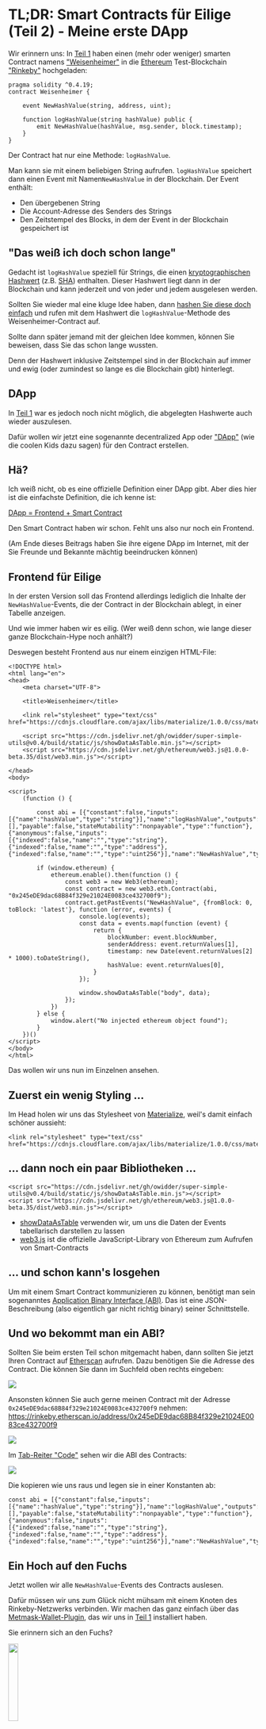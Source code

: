 # TL;DR: Smart Contracts für Eilige (Teil 2) - Meine erste DApp

Wir erinnern uns: In  [Teil 1](https://www.iteratec.de/tech-blog/artikel/news/tldr-smart-contracts-fuer-eilige-teil-1-1/) haben einen (mehr oder weniger) smarten Contract namens ["Weisenheimer"](https://github.com/owidder/iteraBlog/blob/master/weisenheimer/contract/Weisenheimer.sol) in die [Ethereum](https://www.ethereum.org/) Test-Blockchain ["Rinkeby"](https://www.rinkeby.io/#stats) hochgeladen:

    pragma solidity ^0.4.19;
    contract Weisenheimer {

	    event NewHashValue(string, address, uint);

	    function logHashValue(string hashValue) public {    
		    emit NewHashValue(hashValue, msg.sender, block.timestamp);
	    }
    }

Der Contract hat nur eine Methode: `logHashValue`. 

Man kann sie mit einem beliebigen String aufrufen. `logHashValue` speichert dann einen Event mit Namen`NewHashValue` in der Blockchain. Der Event enthält:  
* Den übergebenen String
* Die Account-Adresse des Senders des Strings
* Den Zeitstempel des Blocks, in dem der Event in der Blockchain gespeichert ist
## "Das weiß ich doch schon lange"
Gedacht ist `logHashValue` speziell für Strings, die einen [kryptographischen Hashwert](https://simple.wikipedia.org/wiki/Cryptographic_hash_function) (z.B. [SHA](https://en.wikipedia.org/wiki/SHA-2)) enthalten. Dieser Hashwert liegt dann in der Blockchain und kann jederzeit und von jeder und jedem ausgelesen werden.

Sollten Sie wieder mal eine kluge Idee haben, dann [hashen Sie diese doch einfach](https://abunchofutils.com/u/computing/sha512-hash-calculator/) und rufen mit dem Hashwert die `logHashValue`-Methode des  Weisenheimer-Contract auf. 

Sollte dann später jemand mit der gleichen Idee kommen, können Sie beweisen, dass Sie das schon lange wussten. 

Denn der Hashwert inklusive Zeitstempel sind in der Blockchain auf immer und ewig (oder zumindest so lange es die Blockchain gibt) hinterlegt.
## DApp
In [Teil 1](https://www.iteratec.de/tech-blog/artikel/news/tldr-smart-contracts-fuer-eilige-teil-1-1/) war es jedoch noch nicht möglich, die abgelegten Hashwerte auch wieder auszulesen.

Dafür wollen wir jetzt eine sogenannte decentralized App oder ["DApp"](https://www.stateofthedapps.com/) (wie die coolen Kids dazu sagen) für den Contract erstellen.
## Hä?
Ich weiß nicht, ob es eine offizielle Definition einer DApp gibt. Aber dies hier ist die einfachste Definition, die ich kenne ist:

[DApp = Frontend + Smart Contract](https://ethereum.stackexchange.com/questions/383/what-is-a-dapp)

Den Smart Contract haben wir schon. Fehlt uns also nur noch ein Frontend.

(Am Ende dieses Beitrags haben Sie ihre eigene DApp im Internet, mit der Sie Freunde und Bekannte mächtig beeindrucken können)
## Frontend für Eilige
In der ersten Version soll das Frontend allerdings lediglich die Inhalte der `NewHashValue`-Events, die der Contract in der Blockchain ablegt, in einer Tabelle anzeigen. 

Und wie immer haben wir es eilig. (Wer weiß denn schon, wie lange dieser ganze Blockchain-Hype noch anhält?)

Deswegen besteht Frontend aus nur einem einzigen HTML-File:
```
<!DOCTYPE html>  
<html lang="en">  
<head>  
    <meta charset="UTF-8">  
  
    <title>Weisenheimer</title>  
  
    <link rel="stylesheet" type="text/css" href="https://cdnjs.cloudflare.com/ajax/libs/materialize/1.0.0/css/materialize.min.css">  
  
    <script src="https://cdn.jsdelivr.net/gh/owidder/super-simple-utils@v0.4/build/static/js/showDataAsTable.min.js"></script>  
    <script src="https://cdn.jsdelivr.net/gh/ethereum/web3.js@1.0.0-beta.35/dist/web3.min.js"></script>  
  
</head>  
<body>  
  
<script>  
    (function () {  
  
        const abi = [{"constant":false,"inputs":[{"name":"hashValue","type":"string"}],"name":"logHashValue","outputs":[],"payable":false,"stateMutability":"nonpayable","type":"function"},{"anonymous":false,"inputs":[{"indexed":false,"name":"","type":"string"},{"indexed":false,"name":"","type":"address"},{"indexed":false,"name":"","type":"uint256"}],"name":"NewHashValue","type":"event"}];  
  
        if (window.ethereum) {  
            ethereum.enable().then(function () {  
                const web3 = new Web3(ethereum);  
                const contract = new web3.eth.Contract(abi, "0x245eDE9dac68B84f329e21024E0083ce432700f9");  
                contract.getPastEvents("NewHashValue", {fromBlock: 0, toBlock: 'latest'}, function (error, events) {  
                    console.log(events);  
                    const data = events.map(function (event) {  
                        return {  
                            blockNumber: event.blockNumber,  
                            senderAddress: event.returnValues[1],  
                            timestamp: new Date(event.returnValues[2] * 1000).toDateString(),  
                            hashValue: event.returnValues[0],  
                        }  
                    });  
  
                    window.showDataAsTable("body", data);  
                });  
            })  
        } else {  
            window.alert("No injected ethereum object found");  
        }  
    })()  
</script>  
</body>  
</html>
```
Das wollen wir uns nun im Einzelnen ansehen.
## Zuerst ein wenig Styling ...
Im Head holen wir uns das Stylesheet von [Materialize](https://materializecss.com/), weil's damit einfach schöner aussieht:
```
<link rel="stylesheet" type="text/css" href="https://cdnjs.cloudflare.com/ajax/libs/materialize/1.0.0/css/materialize.min.css">
```
## ... dann noch ein paar Bibliotheken ...
```
<script src="https://cdn.jsdelivr.net/gh/owidder/super-simple-utils@v0.4/build/static/js/showDataAsTable.min.js"></script>
<script src="https://cdn.jsdelivr.net/gh/ethereum/web3.js@1.0.0-beta.35/dist/web3.min.js"></script>  
```
* [showDataAsTable](https://github.com/owidder/super-simple-utils/blob/master/src/table/showDataAsTable.ts) verwenden wir, um uns die Daten der Events tabellarisch darstellen zu lassen 
* [web3.js](https://github.com/ethereum/web3.js/) ist die offizielle JavaScript-Library von Ethereum zum Aufrufen von Smart-Contracts
## ... und schon kann's losgehen
Um mit einem Smart Contract kommunizieren zu können, benötigt man sein sogenanntes [Application Binary Interface (ABI)](https://ethereum.stackexchange.com/questions/234/what-is-an-abi-and-why-is-it-needed-to-interact-with-contracts). Das ist eine JSON-Beschreibung (also eigentlich gar nicht richtig binary) seiner Schnittstelle.
## Und wo bekommt man ein ABI?
Sollten Sie beim ersten Teil schon mitgemacht haben, dann sollten Sie jetzt Ihren Contract auf [Etherscan](https://rinkeby.etherscan.io/) aufrufen. Dazu benötigen Sie die Adresse des Contract. Die können Sie dann im Suchfeld oben rechts eingeben:

<img src="https://cdn.jsdelivr.net/gh/owidder/blog@ib-20181104-12/iterablog/images/etherscan-search.png"/>

Ansonsten können Sie auch gerne meinen Contract mit der Adresse `0x245eDE9dac68B84f329e21024E0083ce432700f9` nehmen:
https://rinkeby.etherscan.io/address/0x245eDE9dac68B84f329e21024E0083ce432700f9

<img src="https://cdn.jsdelivr.net/gh/owidder/blog@ib-20181103-02/iterablog/images/etherscan-contract-3.png"/>

Im [Tab-Reiter "Code"](https://rinkeby.etherscan.io/address/0x245eDE9dac68B84f329e21024E0083ce432700f9#code) sehen wir die ABI des Contracts:

<img src="https://cdn.jsdelivr.net/gh/owidder/blog@ib-20181103-03/iterablog/images/contract-abi.png"/>

Die kopieren wie uns raus und legen sie in einer Konstanten ab:
```
const abi = [{"constant":false,"inputs":[{"name":"hashValue","type":"string"}],"name":"logHashValue","outputs":[],"payable":false,"stateMutability":"nonpayable","type":"function"},{"anonymous":false,"inputs":[{"indexed":false,"name":"","type":"string"},{"indexed":false,"name":"","type":"address"},{"indexed":false,"name":"","type":"uint256"}],"name":"NewHashValue","type":"event"}];
```
## Ein Hoch auf den Fuchs
Jetzt wollen wir alle `NewHashValue`-Events des Contracts auslesen. 

Dafür müssen wir uns zum Glück nicht mühsam mit einem Knoten des Rinkeby-Netzwerks verbinden. Wir machen das ganz einfach über das [Metmask-Wallet-Plugin](https://metamask.io/), das wir uns in [Teil 1](https://www.iteratec.de/tech-blog/artikel/news/tldr-smart-contracts-fuer-eilige-teil-1-1/) installiert haben. 

Sie erinnern sich an den Fuchs?

<img src="https://cdn.jsdelivr.net/gh/owidder/blog@ib-20181103-04/iterablog/images/metamask-fox.png" width="20%"/>

Wenn das Metamask-Plugin aktiv ist (sie sollten den Fuchs neben der Adressleiste des Browsers sehen), bekommt jede Website ein Object mit Namen `ethereum` injected. Wir prüfen also zunächst, ob dieses `ethereum`-Object vorhanden ist. Falls nicht, können wir leider nichts tun:
``` 
if (window.ethereum) {
...
} else {  
    window.alert("No injected ethereum object found");  
}
```
**Achtung**: Sollten Sie das Metamask-Plugin schon länger installiert haben, müssen Sie es gegebenenfalls aktualisieren. Hier hat sich in letzter Zeit einiges geändert.

An dem `ethereum`-Object müssen wir zunächst die `enable()`-Methode aufrufen. 
```
ethereum.enable()
```
Dieser Aufruf wird von Metamask nach einer [Änderung der Security-Policy](https://medium.com/metamask/https-medium-com-metamask-breaking-change-injecting-web3-7722797916a8) verlangt. An dieser Stelle kann sich ein Metamask-Dialog öffnen, in dem der Benutzer um Erlaubnis gefragt wird (ist bei mir bis jetzt aber noch nie passiert). 

`enable()` ist asynchron und gibt ein [JavaScript-Promise](https://developer.mozilla.org/en-US/docs/Web/JavaScript/Reference/Global_Objects/Promise) zurück. Wir übergeben also der `then()`-Methode des Promise eine Callback-Function, die aufgerufen wird sobald das Promise [resolved](https://developer.mozilla.org/en-US/docs/Web/JavaScript/Reference/Global_Objects/Promise/resolve) (d.h. die `enable()`-Methode ist erfolgreich beendet):
```
ethereum.enable().then(function () {
...
})
```
Sehen wir uns jetzt diese Callback-Function an:
 ```
 const web3 = new Web3(ethereum);  
const contract = new web3.eth.Contract(abi, "0x245eDE9dac68B84f329e21024E0083ce432700f9");  
contract.getPastEvents("NewHashValue", {fromBlock: 0, toBlock: 'latest'}, function (error, events) {  
    console.log(events);  
    const data = events.map(function (event) {  
        return {  
            sender: event.returnValues[1],  
            blockno: event.blockNumber,  
            timestamp: new Date(event.returnValues[2] * 1000).toDateString(),  
            hashvalue: event.returnValues[0],  
        }  
    });  
  
    window.showDataAsTable("body", data);
   });
 ```
## Nix geht ohne Web3
Will man sich über JavaScript mit einem Ethereum-Contract unterhalten, geht eigenlicht nichts an [Web3](https://github.com/ethereum/web3.js/) vorbei. Es ist die offizielle JavaScript-API der [Ethereum-Foundation](https://www.ethereum.org/foundation).
Darum nutzen auch wir sie und erzeugen uns nun ein `web3`-Object:
```
const web3 = new Web3(ethereum);
``` 
Über `web3` bekommen wir wiederum ein Proxy-Object für unseren Contract. Dafür müssen wir ABI und Adresse des Contracts übergeben (die Adresse müssen Sie ggf. gegen die Adresse ihres Contracts austauschen):
```
const contract = new web3.eth.Contract(abi, "0x245eDE9dac68B84f329e21024E0083ce432700f9");
```

Mit diesem Proxy-Object können wir nun endlich unseren Contract aufrufen, um alle Events vom Typ `NewHashValue` zu bekommen. 

Auch Dieser Aufruf ist asynchron. Anders als bei `ethereum.enable()` bekommen wir aber kein Promise zurück. Statt dessen müssen wir eine Callback-Function gleich mit übergeben: 
```
contract.getPastEvents("NewHashValue", {fromBlock: 0, toBlock: 'latest'}, function (error, events) {
...
})
```
Sobald die Events zum Browser übertragen worden sind, wird diese Callback-Function aufgerufen.
## Ein Event von innen
In der Callback-Function geben wir als erstes die Events auf der Console aus:
```
console.log(events);
``` 
Dann wollen wir uns mal einen davon ansehen (in der Developer-Console):

<img src="https://cdn.jsdelivr.net/gh/owidder/blog@ib-20181103-06/iterablog/images/event.png"/>

 * Die Nummer des Blocks liegt im Attribut `blockNumber`
 * Der Hashwert selbst liegt in `returnValues[0]`
 * Die Account-Adresse des Senders des Hashwertes liegt in `returnValues[1]`
 * Der Zeitstempel (Sekunden seit 01.01.1970) des Blocks liegt in `returnValues[2]`

Jetzt müssen wir uns nur noch die Events in Objekte mit den Attributen `blockNumber`, `hashValue`, `senderAddress` und `timestamp` umwandeln und diese per  [`showDataAsTable()`](https://github.com/owidder/super-simple-utils/blob/master/src/table/showDataAsTable.ts) anzeigen lassen:
```
const data = events.map(function (event) {  
    return {  
        blockNumber: event.blockNumber,  
        senderAddress: event.returnValues[1],  
        timestamp: new Date(event.returnValues[2] * 1000).toDateString(),  
        hashValue: event.returnValues[0],  
    }  
});  
  
window.showDataAsTable("body", data);
```
## Wow!!!
Sieht dann so aus (Wie man sieht hat da jemand den Contract ohne echte Hashwerte aufgerufen):

<img src="https://cdn.jsdelivr.net/gh/owidder/blog@ib-20181103-08/iterablog/images/weisenheimer-02.png"/>

Naja. Schön geht anders. Tut aber.

Ansehen können Sie sich das ganze hier: [https://owidder.github.io/weisenheimer/](https://owidder.github.io/weisenheimer/)

Funktioniert aber nur, wenn Sie das [Metamask-Plugin](https://metamask.io/) installiert haben. Denn wie oben beschrieben läuft die Kommunikation mit dem Contract über dieses Plugin.

Und da sich der Contract im [Rinkeby Testnetzwerk]((https://www.rinkeby.io/#stats)) befindet, müssen Sie auch noch sicherstellen, dass Rinkeby in dem Plugin ausgewählt ist:

<img src="https://cdn.jsdelivr.net/gh/owidder/blog@ib-20181105-01/iterablog/images/metameask-rinkeby.png" width="50%"/>

## Die eigene DApp
Wollen Sie Ihre Bekannten mit einer eigene DApp beeindrucken? 

Nichts leichter als das. Contract und Frontend haben wir ja jetzt. Bleibt nur noch die Frage, wie wir das Frontend im Internet veröffentlichen. 

Und wie immer haben wir es eilig.
## Github Pages
Am Schnellsten und auch noch kostenlos geht das mit [GitHub Pages](https://pages.github.com/).

Dazu brauchen wir nur 6 Schritte
## 1. Anmelden
Melden Sie sich bei [GitHub](https://github.com/) an, falls Sie dort noch kein Konto haben:

<img src="https://cdn.jsdelivr.net/gh/owidder/blog@ib-20181104-01/iterablog/images/sign-up-github.png"/>

## 2. Repository erstellen
Wenn Sie angemeldet sind, können Sie über den "New Repository"-Button

<img src="https://cdn.jsdelivr.net/gh/owidder/blog@ib-20181104-02/iterablog/images/new-repo.png"/>

ein [neues Repository erstellen](https://github.com/new) (z.B. mit dem Namen "weisenheimer"):

<img src="https://cdn.jsdelivr.net/gh/owidder/blog@ib-20181104-01/iterablog/images/create-repo.png"/>

**Achtung**: Wichtig ist, dass der Haken bei "Initialize this repository with a README" gesetzt ist.

## 3. Branch erstellen
Sobald das Repository erstellt ist, können Sie über das Dropdown-Menü "Branch: Master"

<img src="https://cdn.jsdelivr.net/gh/owidder/blog@ib-20181104-11/iterablog/images/branch-dropdown.png"/>
 
 einen neuen Branch mit Namen "gh-pages" erstellen:

<img src="https://cdn.jsdelivr.net/gh/owidder/blog@ib-20181104-03/iterablog/images/create-branch.png"/>

Achtung: Der Name ist wichtig und muss genau so lauten.

## 4. Default-Branch setzen
Über den Tab-Reiter "Settings" und die Auswahl "Branches" auf der linken Seite 

<img src="https://cdn.jsdelivr.net/gh/owidder/blog@ib-20181104-04/iterablog/images/set-default-branch.png"/>

können Sie den Default-Branch auf den neuen Branch "gh-pages" setzen:

<img src="https://cdn.jsdelivr.net/gh/owidder/blog@ib-20181104-05/iterablog/images/set-default-branch-2.png"/>

Selbstverständlich [wissen wir, was wir tun](https://de.wikipedia.org/wiki/%E2%80%A6_denn_sie_wissen_nicht,_was_sie_tun):

<img src="https://cdn.jsdelivr.net/gh/owidder/blog@ib-20181104-06/iterablog/images/i-understand.png"/>


## 5. HTML-File erstellen
So nun, müssen wir nur noch das HTML-File von oben erstellen. 
Dazu gehen wieder zurück zu dem Tab-Reiter "Code" und klicken auf den "Create new file"-Button:

<img src="https://cdn.jsdelivr.net/gh/owidder/blog@ib-20181104-08/iterablog/images/create-new-file-button.png"/>

In die große Textarea kopieren Sie den HTML-Code von oben (Sie können ihn sich von [hier](https://raw.githubusercontent.com/owidder/iteraBlog/gh-pages/html/weisenheimer.html) kopieren. Dabei müssen Sie ggf. die Adresse des Contracts in Zeile 24 anpassen.)

Als Name geben Sie "index.html" ein:

<img src="https://cdn.jsdelivr.net/gh/owidder/blog@ib-20181104-08/iterablog/images/create-file.png"/>

Ganz unten klicken Sie den "Commit new file"-Button

<img src="https://cdn.jsdelivr.net/gh/owidder/blog@ib-20181104-08/iterablog/images/commit-new-file.png"/>

Achtung: Die Checkbox "Commit directly to the `gh-pages` branch" muss ausgewählt sein.

## 6. Fertig
Das war's eigentlich schon. Jetzt müssen Sie nur noch einmal im Tab-Reiter "Settings" nach unten scrollen bis zum Abschnitt GitHub-Pages

<img src="https://cdn.jsdelivr.net/gh/owidder/blog@ib-20181104-08/iterablog/images/gh-pages.png"/>

Wenn Sie jetzt auf den Link in dem blauen Kasten klicken, sehen Sie ihre Dapp:

<img src="https://cdn.jsdelivr.net/gh/owidder/blog@ib-20181104-09/iterablog/images/part2-final.png"/>

Sie funktioniert allerdings nur, wenn Sie das [Metamask-Plugin](https://metamask.io/) installiert haben und im Plugin das Rinkeby-Testnetzwerk ausgewählt ist:

<img src="https://cdn.jsdelivr.net/gh/owidder/blog@ib-20181104-10/iterablog/images/metamask-rinkeby-02.png"/>

## Tschüüüs
Vielen Dank und bis zum nächsten Mal. Dann werden wir die Dapp weiter ausbauen.


<!--stackedit_data:
eyJoaXN0b3J5IjpbMTM1NjM0NzA0OCwtMTUzODc2NTkyNSwtMT
gxMDU0MTc5Myw1MDIxMDkxMDAsLTEzMjAwOTA4MzgsLTQwODUz
NzA3Nyw1NTg1MzUyLC0xMjM0MzkwNDA2LC0xMDE5NTc4MDMwLD
gzMTkyNTczMSw3MTgxODUwNjgsLTY5MDA5NjE4NiwtMTM5MzQ0
OTE3OSwtMTIzNDMzMzY5MSwtMjA4MTk2OTU3MCwtMzQwMjAwOD
AsLTcwNDQ1MzE3OSwxNDY2NTg2NDU4LC0xMzI0MDYyMDE1LC0x
NDEwMzU1MDM4XX0=
-->